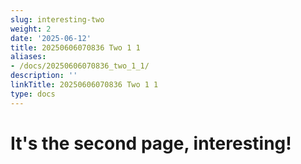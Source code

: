 ```yaml
---
slug: interesting-two
weight: 2
date: '2025-06-12'
title: 20250606070836 Two 1 1
aliases:
- /docs/20250606070836_two_1_1/
description: ''
linkTitle: 20250606070836 Two 1 1
type: docs
---
```


# It's the second page, interesting!
